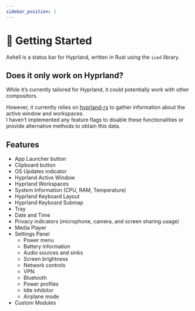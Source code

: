 ```yaml
---
sidebar_position: 1
---
```


# 🚀 Getting Started

Ashell is a status bar for Hyprland, written in Rust using the `iced` library.

## Does it only work on Hyprland?

While it’s currently tailored for Hyprland, it could potentially
work with other compositors.

However, it currently relies on [hyprland-rs](https://github.com/hyprland-community/hyprland-rs)
to gather information about the active window and workspaces.  
I haven’t implemented any feature flags to disable these functionalities or  
provide alternative methods to obtain this data.

## Features

- App Launcher button
- Clipboard button
- OS Updates indicator
- Hyprland Active Window
- Hyprland Workspaces
- System Information (CPU, RAM, Temperature)
- Hyprland Keyboard Layout
- Hyprland Keyboard Submap
- Tray
- Date and Time
- Privacy indicators (microphone, camera, and screen sharing usage)
- Media Player
- Settings Panel
  - Power menu
  - Battery information
  - Audio sources and sinks
  - Screen brightness
  - Network controls
  - VPN
  - Bluetooth
  - Power profiles
  - Idle inhibitor
  - Airplane mode
- Custom Modules
